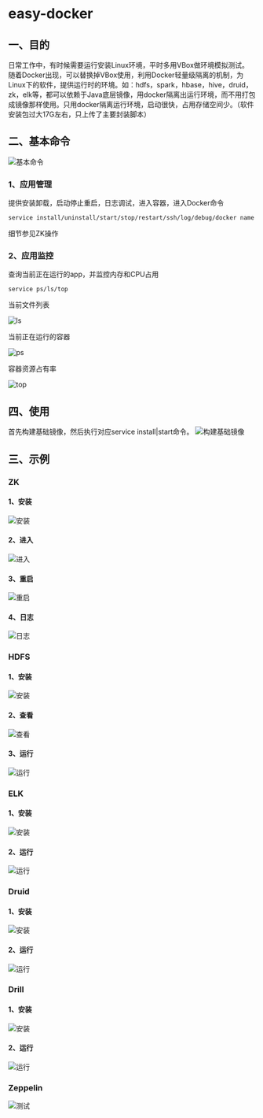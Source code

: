 # easy-docker

## 一、目的
日常工作中，有时候需要运行安装Linux环境，平时多用VBox做环境模拟测试。随着Docker出现，可以替换掉VBox使用，利用Docker轻量级隔离的机制，为Linux下的软件，提供运行时的环境。如：hdfs，spark，hbase，hive，druid，zk，elk等，都可以依赖于Java底层镜像，用docker隔离出运行环境，而不用打包成镜像那样使用。只用docker隔离运行环境，启动很快，占用存储空间少。（软件安装包过大17G左右，只上传了主要封装脚本）

## 二、基本命令
![基本命令][1]
### 1、应用管理
提供安装卸载，启动停止重启，日志调试，进入容器，进入Docker命令
```
service install/uninstall/start/stop/restart/ssh/log/debug/docker name
```
细节参见ZK操作
### 2、应用监控
查询当前正在运行的app，并监控内存和CPU占用
``` 
service ps/ls/top
```
当前文件列表

![ls][2]

当前正在运行的容器

![ps][3]

容器资源占有率

![top][4]


## 四、使用
首先构建基础镜像，然后执行对应service install|start命令。
![构建基础镜像][5]

## 三、示例

### ZK
#### 1、安装
![安装][6]
#### 2、进入
![进入][7]
#### 3、重启
![重启][8]
#### 4、日志
![日志][9]

### HDFS
#### 1、安装
![安装][10]
#### 2、查看
![查看][11]
#### 3、运行
![运行][12]

### ELK
#### 1、安装
![安装][13]
#### 2、运行
![运行][14]

### Druid
#### 1、安装
![安装][15]

#### 2、运行
![运行][16]

### Drill
#### 1、安装
![安装][17]
#### 2、运行
![运行][18]

### Zeppelin
![测试][19]


  [1]: https://raw.githubusercontent.com/mircode/easy-docker/master/images/help.jpg
  [2]: https://raw.githubusercontent.com/mircode/easy-docker/master/images/ls.jpg
  [3]: https://raw.githubusercontent.com/mircode/easy-docker/master/images/top.jpg
  [4]: https://raw.githubusercontent.com/mircode/easy-docker/master/images/tp.jpg
  [5]: https://raw.githubusercontent.com/mircode/easy-docker/master/images/jdk.jpg
  [6]: https://raw.githubusercontent.com/mircode/easy-docker/master/images/zk.jpg
  [7]: https://raw.githubusercontent.com/mircode/easy-docker/master/images/ssh.jpg
  [8]: https://raw.githubusercontent.com/mircode/easy-docker/master/images/zk-restart.jpg
  [9]: https://raw.githubusercontent.com/mircode/easy-docker/master/images/zk-log.jpg
  [10]: https://github.com/mircode/easy-docker/blob/master/images/hdfs-install.jpg
  [11]: https://raw.githubusercontent.com/mircode/easy-docker/master/images/hdfs-ssh.jpg
  [12]: https://raw.githubusercontent.com/mircode/easy-docker/master/images/hadoop.jpg
  [13]: https://raw.githubusercontent.com/mircode/easy-docker/master/images/elk.jpg
  [14]: https://raw.githubusercontent.com/mircode/easy-docker/master/images/elk-1.jpg
  [15]: https://raw.githubusercontent.com/mircode/easy-docker/master/images/druid-install.jpg
  [16]: https://raw.githubusercontent.com/mircode/easy-docker/master/images/druid-ui.jpg
  [17]: https://raw.githubusercontent.com/mircode/easy-docker/master/images/drill-install.jpg
  [18]: https://raw.githubusercontent.com/mircode/easy-docker/master/images/drill-select.jpg
  [19]: https://raw.githubusercontent.com/mircode/easy-docker/master/images/zeppelin.jpg
